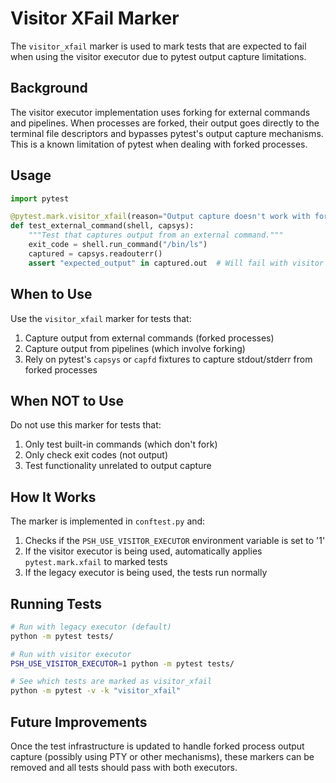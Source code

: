# Visitor XFail Marker

The `visitor_xfail` marker is used to mark tests that are expected to fail when using the visitor executor due to pytest output capture limitations.

## Background

The visitor executor implementation uses forking for external commands and pipelines. When processes are forked, their output goes directly to the terminal file descriptors and bypasses pytest's output capture mechanisms. This is a known limitation of pytest when dealing with forked processes.

## Usage

```python
import pytest

@pytest.mark.visitor_xfail(reason="Output capture doesn't work with forked processes")
def test_external_command(shell, capsys):
    """Test that captures output from an external command."""
    exit_code = shell.run_command("/bin/ls")
    captured = capsys.readouterr()
    assert "expected_output" in captured.out  # Will fail with visitor executor
```

## When to Use

Use the `visitor_xfail` marker for tests that:

1. Capture output from external commands (forked processes)
2. Capture output from pipelines (which involve forking)
3. Rely on pytest's `capsys` or `capfd` fixtures to capture stdout/stderr from forked processes

## When NOT to Use

Do not use this marker for tests that:

1. Only test built-in commands (which don't fork)
2. Only check exit codes (not output)
3. Test functionality unrelated to output capture

## How It Works

The marker is implemented in `conftest.py` and:

1. Checks if the `PSH_USE_VISITOR_EXECUTOR` environment variable is set to '1'
2. If the visitor executor is being used, automatically applies `pytest.mark.xfail` to marked tests
3. If the legacy executor is being used, the tests run normally

## Running Tests

```bash
# Run with legacy executor (default)
python -m pytest tests/

# Run with visitor executor
PSH_USE_VISITOR_EXECUTOR=1 python -m pytest tests/

# See which tests are marked as visitor_xfail
python -m pytest -v -k "visitor_xfail"
```

## Future Improvements

Once the test infrastructure is updated to handle forked process output capture (possibly using PTY or other mechanisms), these markers can be removed and all tests should pass with both executors.
